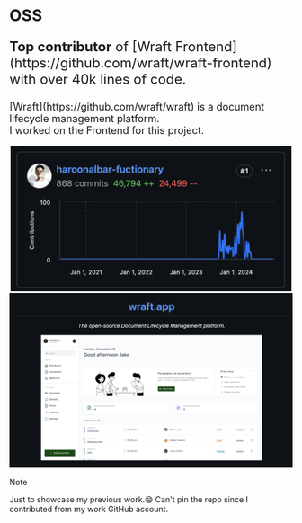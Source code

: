 # OSS

<p style="font-size: 24px;"> <b>Top contributor</b> of [Wraft Frontend](https://github.com/wraft/wraft-frontend) with over 40k lines of code. </p>

<p style="font-size: 18px">[Wraft](https://github.com/wraft/wraft) is a document lifecycle management platform.<br/>
I worked on the Frontend for this project.</p>

<p align="center">
  <a href="https://github.com/wraft/wraft-frontend/graphs/contributors">
    <img src="Me.png" alt="Showcase contribution" width="500">
  </a>
 
  <br/>

 <a href="https://github.com/wraft/wraft-frontend">
    <img src="Wraft.png" alt="Wraft Showcase" width="900">
  </a>
</p>

> [!NOTE]
> Just to showcase my previous work.😄
> Can't pin the repo since I contributed from my work GitHub account.
